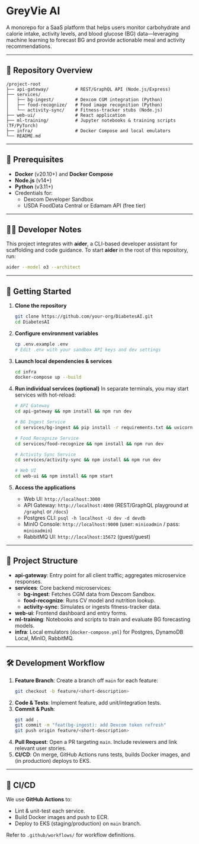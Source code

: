 # GreyVie AI

A monorepo for a SaaS platform that helps users monitor carbohydrate and calorie intake, activity levels, and blood glucose (BG) data—leveraging machine learning to forecast BG and provide actionable meal and activity recommendations.

---

## 🚀 Repository Overview

```
/project-root
├── api-gateway/          # REST/GraphQL API (Node.js/Express)
├── services/
│   ├── bg-ingest/        # Dexcom CGM integration (Python)
│   ├── food-recognize/   # Food image recognition (Python)
│   └── activity-sync/    # Fitness-tracker stubs (Node.js)
├── web-ui/               # React application
├── ml-training/          # Jupyter notebooks & training scripts (TF/PyTorch)
├── infra/                # Docker Compose and local emulators
└── README.md
```

---

## 🔧 Prerequisites

- **Docker** (v20.10+) and **Docker Compose**
- **Node.js** (v14+)
- **Python** (v3.11+)
- Credentials for:
  - Dexcom Developer Sandbox
  - USDA FoodData Central or Edamam API (free tier)

---

## 🧑‍💻 Developer Notes

This project integrates with **aider**, a CLI-based developer assistant for scaffolding and code guidance. To start **aider** in the root of this repository, run:

```bash
aider --model o3 --architect
```

---

## 🏁 Getting Started

1. **Clone the repository**
   ```bash
   git clone https://github.com/your-org/DiabetesAI.git
   cd DiabetesAI
   ```

2. **Configure environment variables**
   ```bash
   cp .env.example .env
   # Edit .env with your sandbox API keys and dev settings
   ```

3. **Launch local dependencies & services**
   ```bash
   cd infra
   docker-compose up --build
   ```

4. **Run individual services (optional)**
   In separate terminals, you may start services with hot-reload:
   ```bash
   # API Gateway
   cd api-gateway && npm install && npm run dev

   # BG Ingest Service
   cd services/bg-ingest && pip install -r requirements.txt && uvicorn main:app --reload

   # Food Recognize Service
   cd services/food-recognize && npm install && npm run dev

   # Activity Sync Service
   cd services/activity-sync && npm install && npm run dev

   # Web UI
   cd web-ui && npm install && npm start
   ```

5. **Access the applications**
   - Web UI:       `http://localhost:3000`
   - API Gateway:  `http://localhost:4000` (REST/GraphQL playground at `/graphql` or `/docs`)
   - Postgres CLI: `psql -h localhost -U dev -d devdb`
   - MinIO Console: `http://localhost:9000` (user: `minioadmin` / pass: `minioadmin`)
   - RabbitMQ UI:   `http://localhost:15672` (guest/guest)

---

## 📁 Project Structure

- **api-gateway**: Entry point for all client traffic; aggregates microservice responses.
- **services**: Core backend microservices:
  - **bg-ingest**: Fetches CGM data from Dexcom Sandbox.
  - **food-recognize**: Runs CV model and nutrition lookup.
  - **activity-sync**: Simulates or ingests fitness-tracker data.
- **web-ui**: Frontend dashboard and entry forms.
- **ml-training**: Notebooks and scripts to train and evaluate BG forecasting models.
- **infra**: Local emulators (`docker-compose.yml`) for Postgres, DynamoDB Local, MinIO, RabbitMQ.

---

## 🛠️ Development Workflow

1. **Feature Branch**: Create a branch off `main` for each feature:
   ```bash
   git checkout -b feature/<short-description>
   ```
2. **Code & Tests**: Implement feature, add unit/integration tests.
3. **Commit & Push**:
   ```bash
   git add .
   git commit -m "feat(bg-ingest): add Dexcom token refresh"
   git push origin feature/<short-description>
   ```
4. **Pull Request**: Open a PR targeting `main`. Include reviewers and link relevant user stories.
5. **CI/CD**: On merge, GitHub Actions runs tests, builds Docker images, and (in production) deploys to EKS.

---

## 🔁 CI/CD

We use **GitHub Actions** to:
- Lint & unit-test each service.
- Build Docker images and push to ECR.
- Deploy to EKS (staging/production) on `main` branch.

Refer to `.github/workflows/` for workflow definitions.


